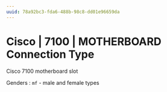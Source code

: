 ```yaml
---
uuid: 78a92bc3-fda6-488b-98c8-dd01e96659da
---
```

# Cisco | 7100 | MOTHERBOARD Connection Type

Cisco 7100 motherboard slot

Genders
: `mf` - male and female types
